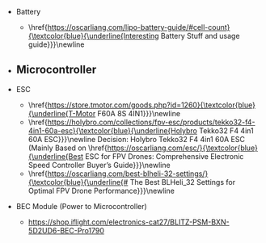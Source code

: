 
- Battery
	- \href{https://oscarliang.com/lipo-battery-guide/#cell-count}{\textcolor{blue}{\underline{Interesting Battery Stuff and usage guide}}}\newline


- Microcontroller
	- 
- ESC
	- \href{https://store.tmotor.com/goods.php?id=1260}{\textcolor{blue}{\underline{T-Motor F60A 8S 4IN1}}}\newline
	- \href{https://holybro.com/collections/fpv-esc/products/tekko32-f4-4in1-60a-esc}{\textcolor{blue}{\underline{Holybro Tekko32 F4 4in1 60A ESC}}}\newline
		Decision: Holybro Tekko32 F4 4in1 60A ESC (Mainly Based on \href{https://oscarliang.com/esc/}{\textcolor{blue}{\underline{Best ESC for FPV Drones: Comprehensive Electronic Speed Controller Buyer’s Guide}}}\newline
	- \href{https://oscarliang.com/best-blheli-32-settings/}{\textcolor{blue}{\underline{# The Best BLHeli_32 Settings for Optimal FPV Drone Performance}}}\newline
- BEC Module (Power to Microcontroller)
	- https://shop.iflight.com/electronics-cat27/BLITZ-PSM-BXN-5D2UD6-BEC-Pro1790


